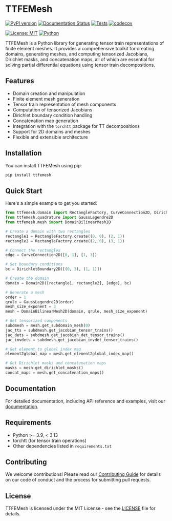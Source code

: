 # TTFEMesh

[![PyPI version](https://badge.fury.io/py/ttfemesh.svg)](https://badge.fury.io/py/ttfemesh)
[![Documentation Status](https://readthedocs.org/projects/ttfemesh/badge/?version=latest)](https://ttfemesh.readthedocs.io/en/latest/?badge=latest)
[![Tests](https://github.com/MazenAli/TT-FEMesh/actions/workflows/ci.yml/badge.svg)](https://github.com/MazenAli/TT-FEMesh/actions/workflows/ci.yml)
[![codecov](https://codecov.io/gh/MazenAli/TT-FEMesh/branch/main/graph/badge.svg)](https://codecov.io/gh/MazenAli/TT-FEMesh)

[![License: MIT](https://img.shields.io/badge/License-MIT-yellow.svg)](https://opensource.org/licenses/MIT)
[![Python](https://img.shields.io/badge/python-3.12-blue)](https://www.python.org/downloads/)

TTFEMesh is a Python library for generating tensor train representations of finite element meshes. It provides a comprehensive toolkit for creating domains, generating meshes, and computing tensorized Jacobians, Dirichlet masks, and concatenation maps, all of which are essential for solving partial differential equations using tensor train decompositions.

## Features

- Domain creation and manipulation
- Finite element mesh generation
- Tensor train representation of mesh components
- Computation of tensorized Jacobians
- Dirichlet boundary condition handling
- Concatenation map generation
- Integration with the `torchtt` package for TT decompositions
- Support for 2D domains and meshes
- Flexible and extensible architecture

## Installation

You can install TTFEMesh using pip:

```bash
pip install ttfemesh
```

## Quick Start

Here's a simple example to get you started:

```python
from ttfemesh.domain import RectangleFactory, CurveConnection2D, DirichletBoundary2D, Domain2D
from ttfemesh.quadrature import GaussLegendre2D
from ttfemesh.mesh import DomainBilinearMesh2D

# Create a domain with two rectangles
rectangle1 = RectangleFactory.create((0, 0), (2, 1))
rectangle2 = RectangleFactory.create((2, 0), (3, 1))

# Connect the rectangles
edge = CurveConnection2D([0, 1], [1, 3])

# Set boundary conditions
bc = DirichletBoundary2D([(0, 3), (1, 1)])

# Create the domain
domain = Domain2D([rectangle1, rectangle2], [edge], bc)

# Generate a mesh
order = 1
qrule = GaussLegendre2D(order)
mesh_size_exponent = 3
mesh = DomainBilinearMesh2D(domain, qrule, mesh_size_exponent)

# Get tensorized components
subdmesh = mesh.get_subdomain_mesh(0)
jac_tts = subdmesh.get_jacobian_tensor_trains()
jac_dets = subdmesh.get_jacobian_det_tensor_trains()
jac_invdets = subdmesh.get_jacobian_invdet_tensor_trains()

# Get element to global index map
element2global_map = mesh.get_element2global_index_map()

# Get Dirichlet masks and concatenation maps
masks = mesh.get_dirichlet_masks()
concat_maps = mesh.get_concatenation_maps()
```

## Documentation

For detailed documentation, including API reference and examples, visit our [documentation](https://github.com/MazenAli/TT-FEMesh).

## Requirements

- Python >= 3.9, < 3.13
- torchtt (for tensor train operations)
- Other dependencies listed in `requirements.txt`

## Contributing

We welcome contributions! Please read our [Contributing Guide](CONTRIBUTING.md) for details on our code of conduct and the process for submitting pull requests.

## License

TTFEMesh is licensed under the MIT License - see the [LICENSE](LICENSE) file for details.
